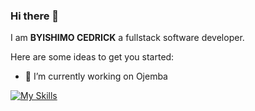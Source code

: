 ### Hi there 👋

I am **BYISHIMO CEDRICK**  a fullstack software developer.

Here are some ideas to get you started:

- 🔭 I’m currently working on Ojemba


[![My Skills](https://skillicons.dev/icons?i=js,html,css,python,typescript,react)](https://skillicons.dev)
